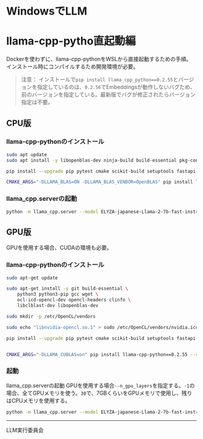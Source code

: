 # WindowsでLLM
# llama-cpp-pytho直起動編

Dockerを使わずに、llama-cpp-pythonをWSLから直接起動するための手順。  
インストール時にコンパイルするため開発環境が必要。  


> 注意： インストールで`pip install llama_cpp_python==0.2.55`とバージョンを指定しているのは、`0.2.56`でEmbeddingsが動作しないバグため、前のバージョンを指定している。最新版でバグが修正されたらバージョン指定は不要。


## CPU版
### llama-cpp-pythonのインストール
```bash
sudo apt update
sudo apt install -y libopenblas-dev ninja-build build-essential pkg-config

pip install --upgrade pip pytest cmake scikit-build setuptools fastapi uvicorn sse-starlette pydantic-settings starlette-context

CMAKE_ARGS="-DLLAMA_BLAS=ON -DLLAMA_BLAS_VENDOR=OpenBLAS" pip install llama_cpp_python==0.2.55 --verbose
```

### llama_cpp.serverの起動
```bash
python -m llama_cpp.server --model ELYZA-japanese-Llama-2-7b-fast-instruct-q4_K_M.gguf --chat_format llama-2 --port 8080 --host 0.0.0.0
```


## GPU版
GPUを使用する場合、CUDAの環境も必要。

### llama-cpp-pythonのインストール
```bash
sudo apt-get update

sudo apt-get install -y git build-essential \
    python3 python3-pip gcc wget \
    ocl-icd-opencl-dev opencl-headers clinfo \
    libclblast-dev libopenblas-dev

sudo mkdir -p /etc/OpenCL/vendors

sudo echo "libnvidia-opencl.so.1" > sudo /etc/OpenCL/vendors/nvidia.icd

pip install --upgrade pip pytest cmake scikit-build setuptools fastapi uvicorn sse-starlette pydantic-settings starlette-context


CMAKE_ARGS="-DLLAMA_CUBLAS=on" pip install llama-cpp-python==0.2.55 --verbose
```

### 起動
llama_cpp.serverの起動
GPUを使用する場合`--n_gpu_layers`を指定する。`-1`の場合、全てGPUメモリを使う。`30`で、7GBくらいをGPUメモリで使用し、残りはCPUメモリを使用する。
```bash
python -m llama_cpp.server --model ELYZA-japanese-Llama-2-7b-fast-instruct-q4_K_M.gguf --chat_format llama-2 --port 8080 --host 0.0.0.0 --n_gpu_layers -1
```

<hr>

LLM実行委員会
